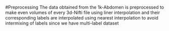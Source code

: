 #Preprocessing
The data obtained from the 1k-Abdomen is preprocessed to make even volumes of every 3d-Nifti file using liner interpolation and their corresponding labels are interpolated using nearest interpolation to avoid 
intermixing of labels since we have multi-label dataset

